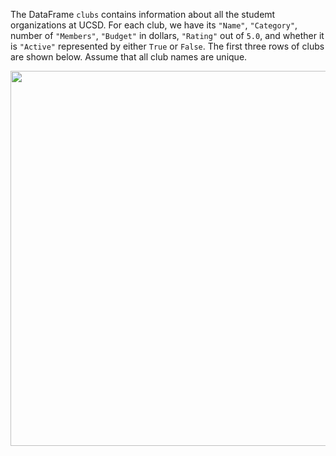 The DataFrame `clubs` contains information about all the studemt organizations at UCSD.
For each club, we have its `"Name"`, `"Category"`, number of `"Members"`, `"Budget"` in dollars,
`"Rating"` out of `5.0`, and whether it is `"Active"` represented by either `True` or `False`. The
first three rows of clubs are shown below. Assume that all club names are unique.

<center><img src="../assets/images/wi25-midterm/dining.jpg" width=600></center>

